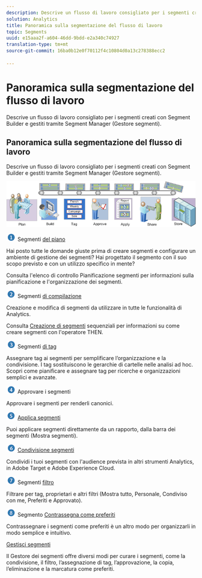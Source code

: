 ```yaml
---
description: Descrive un flusso di lavoro consigliato per i segmenti creati con Segment Builder e gestiti tramite Segment Manager (Gestore segmenti).
solution: Analytics
title: Panoramica sulla segmentazione del flusso di lavoro
topic: Segments
uuid: e15aaa2f-a604-46dd-9bdd-e2a340c74927
translation-type: tm+mt
source-git-commit: 16ba0b12e0f70112f4c10804d0a13c278388ecc2

---
```



# Panoramica sulla segmentazione del flusso di lavoro

Descrive un flusso di lavoro consigliato per i segmenti creati con Segment Builder e gestiti tramite Segment Manager (Gestore segmenti).

## Panoramica sulla segmentazione del flusso di lavoro

Descrive un flusso di lavoro consigliato per i segmenti creati con Segment Builder e gestiti tramite Segment Manager (Gestore segmenti).

<!-- 

seg_workflow.xml

 -->

![](assets/seg_workflow.png)


![](assets/step1_icon.png) Segmenti [ del piano](/help/components/c-segmentation/c-segmentation-workflow/seg-plan.md)

Hai posto tutte le domande giuste prima di creare segmenti e configurare un ambiente di gestione dei segmenti? Hai progettato il segmento con il suo scopo previsto e con un utilizzo specifico in mente?

Consulta l'elenco di controllo Pianificazione segmenti per informazioni sulla pianificazione e l'organizzazione dei segmenti.

![](assets/step2_icon.png) Segmenti [di compilazione](/help/components/c-segmentation/c-segmentation-workflow/seg-build.md)

Creazione e modifica di segmenti da utilizzare in tutte le funzionalità di Analytics.

Consulta [Creazione di segmenti](/help/components/c-segmentation/c-segmentation-workflow/seg-sequential-build.md) sequenziali per informazioni su come creare segmenti con l'operatore THEN.

![](assets/step3_icon.png) Segmenti [ di tag](/help/components/c-segmentation/c-segmentation-workflow/seg-tag.md)

Assegnare tag ai segmenti per semplificare l’organizzazione e la condivisione. I tag sostituiscono le gerarchie di cartelle nelle analisi ad hoc. Scopri come pianificare e assegnare tag per ricerche e organizzazioni semplici e avanzate.

![](assets/step4_icon.png) Approvare i segmenti [](/help/components/c-segmentation/c-segmentation-workflow/seg-approve.md)

Approvare i segmenti per renderli canonici.

![](assets/step5_icon.png) [ Applica segmenti](/help/components/c-segmentation/c-segmentation-workflow/t-seg-apply.md)

Puoi applicare segmenti direttamente da un rapporto, dalla barra dei segmenti (Mostra segmenti).

![](assets/step6_icon.png) [ Condivisione segmenti](/help/components/c-segmentation/c-segmentation-workflow/t-seg-share.md)

Condividi i tuoi segmenti con l'audience prevista in altri strumenti Analytics, in Adobe Target e Adobe Experience Cloud.

![](assets/step7_icon.png) Segmenti [ filtro](/help/components/c-segmentation/c-segmentation-workflow/t-seg-filter.md)

Filtrare per tag, proprietari e altri filtri (Mostra tutto, Personale, Condiviso con me, Preferiti e Approvato).

![](assets/step8_icon.png) Segmento [ Contrassegna come preferiti](/help/components/c-segmentation/c-segmentation-workflow/t-seg-favorite.md)

Contrassegnare i segmenti come preferiti è un altro modo per organizzarli in modo semplice e intuitivo.

[Gestisci segmenti](/help/components/c-segmentation/c-segmentation-workflow/seg-manage.md)

Il Gestore dei segmenti offre diversi modi per curare i segmenti, come la condivisione, il filtro, l’assegnazione di tag, l’approvazione, la copia, l’eliminazione e la marcatura come preferiti.
